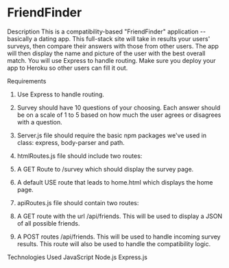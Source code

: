 # FriendFinder

Description 
This is a compatibility-based "FriendFinder" application -- basically a dating app. This full-stack site will take in results your users' surveys, then compare their answers with those from other users. The app will then display the name and picture of the user with the best overall match.
You will use Express to handle routing. Make sure you deploy your app to Heroku so other users can fill it out.


Requirements
1. Use Express to handle routing. 

2. Survey should have 10 questions of your choosing. Each answer should be on a scale of 1 to 5 based on how much the user agrees or disagrees with a question.

3. Server.js file should require the basic npm packages we've used in class: express, body-parser and path.

4. htmlRoutes.js file should include two routes:

5. A GET Route to /survey which should display the survey page.

6. A default USE route that leads to home.html which displays the home page.

7. apiRoutes.js file should contain two routes:

8. A GET route with the url /api/friends. This will be used to display a JSON of all possible friends.

9. A POST routes /api/friends. This will be used to handle incoming survey results. This route will also be used to handle the compatibility logic.


Technologies Used
JavaScript
Node.js
Express.js 
